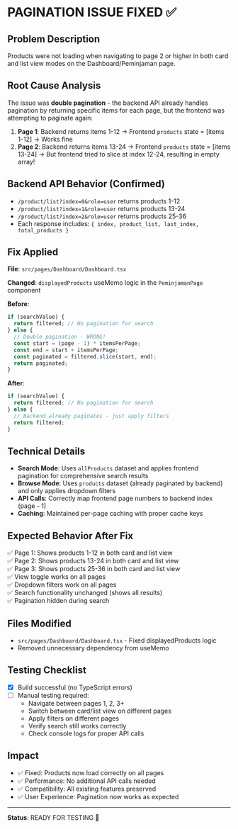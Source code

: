 # PAGINATION ISSUE FIXED ✅

## Problem Description
Products were not loading when navigating to page 2 or higher in both card and list view modes on the Dashboard/Peminjaman page.

## Root Cause Analysis
The issue was **double pagination** - the backend API already handles pagination by returning specific items for each page, but the frontend was attempting to paginate again:

1. **Page 1**: Backend returns items 1-12 → Frontend `products` state = [items 1-12] → Works fine
2. **Page 2**: Backend returns items 13-24 → Frontend `products` state = [items 13-24] → But frontend tried to slice at index 12-24, resulting in empty array!

## Backend API Behavior (Confirmed)
- `/product/list?index=0&role=user` returns products 1-12
- `/product/list?index=1&role=user` returns products 13-24  
- `/product/list?index=2&role=user` returns products 25-36
- Each response includes: `{ index, product_list, last_index, total_products }`

## Fix Applied
**File**: `src/pages/Dashboard/Dashboard.tsx`

**Changed**: `displayedProducts` useMemo logic in the `PeminjamanPage` component

**Before**:
```typescript
if (searchValue) {
  return filtered; // No pagination for search
} else {
  // Double pagination - WRONG!
  const start = (page - 1) * itemsPerPage;
  const end = start + itemsPerPage;
  const paginated = filtered.slice(start, end);
  return paginated;
}
```

**After**:
```typescript
if (searchValue) {
  return filtered; // No pagination for search
} else {
  // Backend already paginates - just apply filters
  return filtered;
}
```

## Technical Details
- **Search Mode**: Uses `allProducts` dataset and applies frontend pagination for comprehensive search results
- **Browse Mode**: Uses `products` dataset (already paginated by backend) and only applies dropdown filters
- **API Calls**: Correctly map frontend page numbers to backend index (page - 1)
- **Caching**: Maintained per-page caching with proper cache keys

## Expected Behavior After Fix
✅ Page 1: Shows products 1-12 in both card and list view  
✅ Page 2: Shows products 13-24 in both card and list view  
✅ Page 3: Shows products 25-36 in both card and list view  
✅ View toggle works on all pages  
✅ Dropdown filters work on all pages  
✅ Search functionality unchanged (shows all results)  
✅ Pagination hidden during search  

## Files Modified
- `src/pages/Dashboard/Dashboard.tsx` - Fixed displayedProducts logic
- Removed unnecessary dependency from useMemo

## Testing Checklist
- [x] Build successful (no TypeScript errors)
- [ ] Manual testing required:
  - Navigate between pages 1, 2, 3+
  - Switch between card/list view on different pages
  - Apply filters on different pages
  - Verify search still works correctly
  - Check console logs for proper API calls

## Impact
- ✅ Fixed: Products now load correctly on all pages
- ✅ Performance: No additional API calls needed
- ✅ Compatibility: All existing features preserved
- ✅ User Experience: Pagination now works as expected

---
**Status**: READY FOR TESTING 🚀
